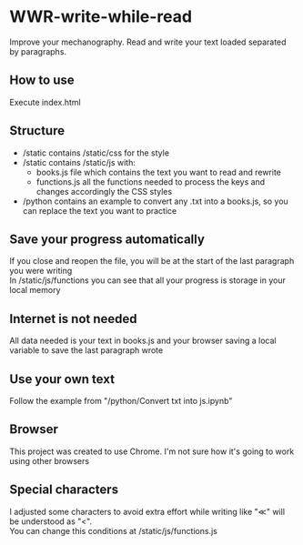 # WWR-write-while-read
Improve your mechanography. Read and write your text loaded separated by paragraphs.

## How to use
Execute index.html

## Structure
- /static contains /static/css for the style  
- /static contains /static/js with:
  +  books.js file which contains the text you want to read and rewrite
  +  functions.js all the functions needed to process the keys and changes accordingly the CSS styles
- /python contains an example to convert any .txt into a books.js, so you can replace the text you want to practice

## Save your progress automatically
If you close and reopen the file, you will be at the start of the last paragraph you were writing  
In /static/js/functions you can see that all your progress is storage in your local memory

## Internet is not needed
All data needed is your text in books.js and your browser saving a local variable to save the last paragraph wrote

## Use your own text
Follow the example from "/python/Convert txt into js.ipynb"

## Browser
This project was created to use Chrome. I'm not sure how it's going to work using other browsers

## Special characters
I adjusted some characters to avoid extra effort while writing like "≪" will be understood as "<".  
You can change this conditions at /static/js/functions.js
